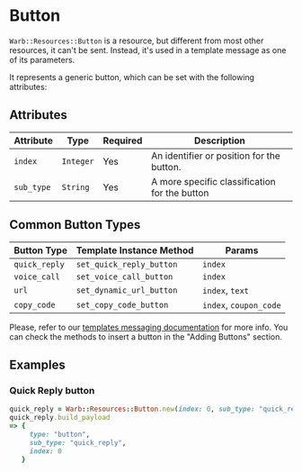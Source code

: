 # Button

`Warb::Resources::Button` is a resource, but different from most other resources, it can't be sent. Instead, it's used in a template message as one of its parameters.

It represents a generic button, which can be set with the following attributes:

## Attributes
|   Attribute  |    Type   | Required |                   Description                 |
|--------------|-----------|----------|-----------------------------------------------|
| `index`      | `Integer` |   Yes    | An identifier or position for the button.     |
| `sub_type`   | `String`  |   Yes    | A more specific classification for the button |

## Common Button Types
| Button Type   | Template Instance Method     | Params                  |
|---------------|------------------------------|-------------------------|
| `quick_reply` | `set_quick_reply_button`     | `index`                 |
| `voice_call`  | `set_voice_call_button`      | `index`                 |
| `url`         | `set_dynamic_url_button`     | `index`, `text`         |
| `copy_code`   | `set_copy_code_button`       | `index`, `coupon_code`  |

Please, refer to  our [templates messaging documentation](../messages/template.md) for more info. You can check the methods to insert a button in the "Adding Buttons" section.

## Examples

### Quick Reply button
```ruby
quick_reply = Warb::Resources::Button.new(index: 0, sub_type: "quick_reply")
quick_reply.build_payload
=> {
     type: "button",
     sub_type: "quick_reply",
     index: 0
   }
```
